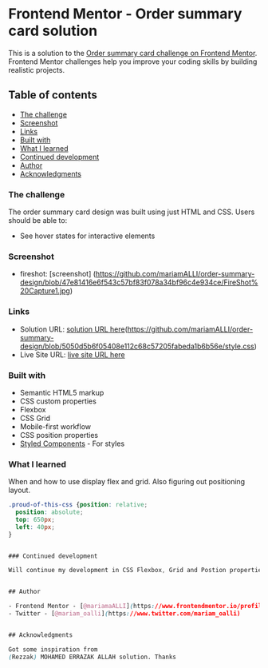 # Frontend Mentor - Order summary card solution

This is a solution to the [Order summary card challenge on Frontend Mentor](https://www.frontendmentor.io/challenges/order-summary-component-QlPmajDUj). Frontend Mentor challenges help you improve your coding skills by building realistic projects. 

## Table of contents

  - [The challenge](#the-challenge)
  - [Screenshot](#screenshot)
  - [Links](#links)
  - [Built with](#built-with)
  - [What I learned](#what-i-learned)
  - [Continued development](#continued-development)
- [Author](#author)
- [Acknowledgments](#acknowledgments)


### The challenge
The order summary card design was built using just HTML and CSS.
Users should be able to:
- See hover states for interactive elements

### Screenshot

- fireshot: [screenshot] (https://github.com/mariamALLI/order-summary-design/blob/47e81416e6f543c57bf83f078a34bf96c4e934ce/FireShot%20Capture1.jpg)
 

### Links

- Solution URL: [solution URL here](https://github.com/mariamALLI/order-summary-design/blob/47e81416e6f543c57bf83f078a34bf96c4e934ce/index.html)(https://github.com/mariamALLI/order-summary-design/blob/5050d5b6f05408e112c68c57205fabeda1b6b56e/style.css)
- Live Site URL: [live site URL here](https://nerdyassist.netlify.app/)


### Built with

- Semantic HTML5 markup
- CSS custom properties
- Flexbox
- CSS Grid
- Mobile-first workflow
- CSS position properties
- [Styled Components](https://styled-components.com/) - For styles


### What I learned
When and how to use display flex and grid. Also figuring out positioning layout.


```css
.proud-of-this-css {position: relative;
  position: absolute;
  top: 650px;
  left: 40px;
}


### Continued development

Will continue my development in CSS Flexbox, Grid and Postion properties for appropriate use and i think am getting better the more i practice.


## Author

- Frontend Mentor - [@mariamaALLI](https://www.frontendmentor.io/profile/mariamALLI)
- Twitter - [@mariam_oalli](https://www.twitter.com/mariam_oalli)


## Acknowledgments

Got some inspiration from 
(Rezzak) MOHAMED ERRAZAK ALLAH solution. Thanks
